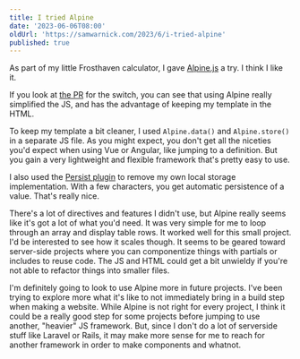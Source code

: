 ```yaml
---
title: I tried Alpine
date: '2023-06-06T08:00'
oldUrl: 'https://samwarnick.com/2023/6/i-tried-alpine'
published: true
---
```


As part of my little Frosthaven calculator, I gave [Alpine.js](https://alpinejs.dev) a try. I think I like it.

If you look at [the PR](https://github.com/samwarnick/frosthaven-calc/pull/1) for the switch, you can see that using Alpine really simplified the JS, and has the advantage of keeping my template in the HTML.

To keep my template a bit cleaner, I used `Alpine.data()` and `Alpine.store()` in a separate JS file. As you might expect, you don't get all the niceties you'd expect when using Vue or Angular, like jumping to a definition. But you gain a very lightweight and flexible framework that's pretty easy to use.

I also used the [Persist plugin](https://alpinejs.dev/plugins/persist) to remove my own local storage implementation. With a few characters, you get automatic persistence of a value. That's really nice.

There's a lot of directives and features I didn't use, but Alpine really seems like it's got a lot of what you'd need. It was very simple for me to loop through an array and display table rows. It worked well for this small project. I'd be interested to see how it scales though. It seems to be geared toward server-side projects where you can componentize things with partials or includes to reuse code. The JS and HTML could get a bit unwieldy if you're not able to refactor things into smaller files.

I'm definitely going to look to use Alpine more in future projects. I've been trying to explore more what it's like to not immediately bring in a build step when making a website. While Alpine is not right for every project, I think it could be a really good step for some projects before jumping to use another, "heavier" JS framework. But, since I don't do a lot of serverside stuff like Laravel or Rails, it may make more sense for me to reach for another framework in order to make components and whatnot.
